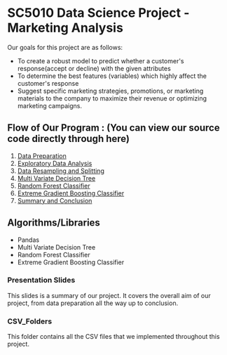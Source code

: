 # SC5010 Data Science Project - Marketing Analysis

Our goals for this project are as follows:

- To create a robust model to predict whether a customer's response(accept or decline) with the given attributes
- To determine the best features (variables) which highly affect the customer's response
- Suggest specific marketing strategies, promotions, or marketing materials to the company to maximize their revenue or optimizing marketing campaigns.

## Flow of Our Program : (You can view our source code directly through here)
1. [Data Preparation](https://github.com/VilanChan666/SC5010/blob/main/Data%20Preparation.ipynb)
2. [Exploratory Data Analysis](https://github.com/VilanChan666/SC5010/blob/main/Exploratory%20Data%20Analysis.ipynb)
3. [Data Resampling and Splitting](https://github.com/VilanChan666/SC5010/blob/main/Data%20Resampling%20and%20Splitting.ipynb)
4. [Multi Variate Decision Tree](https://github.com/VilanChan666/SC5010/blob/main/DecTree.ipynb)
5. [Random Forest Classifier](https://github.com/VilanChan666/SC5010/blob/main/Random%20Forest%20Classifier.ipynb)
5. [Extreme Gradient Boosting Classifier](https://github.com/VilanChan666/SC5010/blob/main/Extreme%20Gradient%20Boosting%20(XGBoost)%20Classifier.ipynb)
5. [Summary and Conclusion](https://github.com/VilanChan666/SC5010/blob/main/Summary%20and%20Conclusions.ipynb)

## Algorithms/Libraries
- Pandas
- Multi Variate Decision Tree 
- Random Forest Classifier
- Extreme Gradient Boosting Classifier

### Presentation Slides
This slides is a summary of our project. It covers the overall aim of our project, from data preparation all the way up to conclusion.



### CSV_Folders
This folder contains all the CSV files that we implemented throughout this project.


